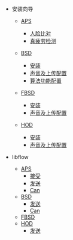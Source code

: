 <!-- docs/_sidebar.md -->

* 安装向导
  * [APS](install_guide/alg.md#APS)
    * [人脸比对](install_guide/alg.md#人脸比对算法)
    * [真疲劳检测](install_guide/alg.md#真疲劳检测)
  * [BSD](install_guide/alg.md#BSD)
    * [安装](install_guide/alg.md#BSD摄像头接口说明)
    * [声音及上传配置](install_guide/alg.md#BSD播报声音及上报平台配置)
    * [算法功能配置](install_guide/alg.md#BSD算法配置)

  * [FBSD](install_guide/alg.md#FBSD)
    * [安装](install_guide/alg.md#FBSD摄像头接口说明)
    * [声音及上传配置](install_guide/alg.md#FBSD播报声音及上报平台配置)
  * [HOD](install_guide/alg.md#HOD)
    * [安装](install_guide/alg.md#HOD摄像头接口说明)
    * [声音及上传配置](install_guide/alg.md#HOD播报声音及上报平台配置)

* libflow
  * [APS](install_guide/libflow.md#APS)
    * [接受](install_guide/libflow.md#📩APSRecive)
    * [发送](install_guide/libflow.md#📤APSSend)
    * [Can](install_guide/libflow.md#📤APSCan)
  * [BSD](install_guide/libflow.md#BSD)
    * [发送](install_guide/libflow.md#📤BSDSend)
    * [Can](install_guide/libflow.md#📤BSDCan)
  * [FBSD](install_guide/libflow.md#FBSD) 
  * [HOD](install_guide/libflow.md#HOD)
    * [发送](install_guide/libflow.md#📤HODSend)